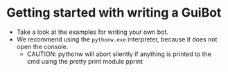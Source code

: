 # Getting started with writing a GuiBot

- Take a look at the examples for writing your own bot.
- We recommend using the ``pythonw.exe`` interpreter, because it does not open the console.
  - CAUTION: pythonw will abort silently if anything is printed to the cmd using the pretty print module pprint